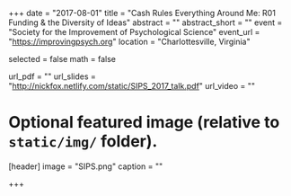 +++
date = "2017-08-01"
title = "Cash Rules Everything Around Me: R01 Funding & the Diversity of Ideas"
abstract = ""
abstract_short = ""
event = "Society for the Improvement of Psychological Science"
event_url = "https://improvingpsych.org"
location = "Charlottesville, Virginia"

selected = false
math = false

url_pdf = ""
url_slides = "http://nickfox.netlify.com/static/SIPS_2017_talk.pdf"
url_video = ""

# Optional featured image (relative to `static/img/` folder).
[header]
image = "SIPS.png"
caption = ""

+++


